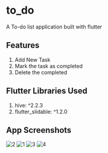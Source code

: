 # to_do

A To-do list application built with flutter

## Features
1. Add New Task 
2. Mark the task as completed
3. Delete the completed

## Flutter Libraries Used
1. hive: ^2.2.3
2. flutter_slidable: ^1.2.0

## App Screenshots
![2](https://github.com/Chirantan2/to-do-list-app/assets/91784117/4c0ee507-fb42-4a32-a18d-8b26007d0083)
![1](https://github.com/Chirantan2/to-do-list-app/assets/91784117/1e224bb6-7663-49b5-ab1b-f466ce836b1a)
![3](https://github.com/Chirantan2/to-do-list-app/assets/91784117/d99a2a41-a221-475e-acba-899f03cd088b)
![4](https://github.com/Chirantan2/to-do-list-app/assets/91784117/6a4373e8-5233-42c7-bd88-8c7678a5c490)
